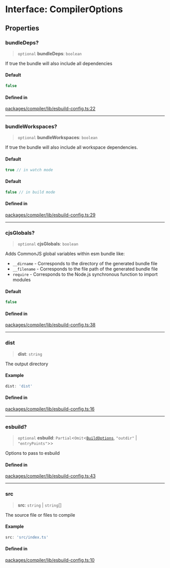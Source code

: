 # Interface: CompilerOptions

## Properties

### bundleDeps?

> `optional` **bundleDeps**: `boolean`

If true the bundle will also include all dependencies

#### Default

```ts
false
```

#### Defined in

[packages/compiler/lib/esbuild-config.ts:22](https://github.com/andreisergiu98/baeta/blob/277f62f15bfdecc05d507a84e60b62e5bc08a747/packages/compiler/lib/esbuild-config.ts#L22)

***

### bundleWorkspaces?

> `optional` **bundleWorkspaces**: `boolean`

If true the bundle will also include all workspace dependencies.

#### Default

```ts
true // in watch mode
```

#### Default

```ts
false // in build mode
```

#### Defined in

[packages/compiler/lib/esbuild-config.ts:29](https://github.com/andreisergiu98/baeta/blob/277f62f15bfdecc05d507a84e60b62e5bc08a747/packages/compiler/lib/esbuild-config.ts#L29)

***

### cjsGlobals?

> `optional` **cjsGlobals**: `boolean`

Adds CommonJS global variables within esm bundle like:
- `__dirname` - Corresponds to the directory of the generated bundle file
- `__filename` - Corresponds to the file path of the generated bundle file
- `require` - Corresponds to the Node.js synchronous function to import modules

#### Default

```ts
false
```

#### Defined in

[packages/compiler/lib/esbuild-config.ts:38](https://github.com/andreisergiu98/baeta/blob/277f62f15bfdecc05d507a84e60b62e5bc08a747/packages/compiler/lib/esbuild-config.ts#L38)

***

### dist

> **dist**: `string`

The output directory

#### Example

```ts
dist: 'dist'
```

#### Defined in

[packages/compiler/lib/esbuild-config.ts:16](https://github.com/andreisergiu98/baeta/blob/277f62f15bfdecc05d507a84e60b62e5bc08a747/packages/compiler/lib/esbuild-config.ts#L16)

***

### esbuild?

> `optional` **esbuild**: `Partial`\<`Omit`\<[`BuildOptions`](../../esbuild/interfaces/BuildOptions.md), `"outdir"` \| `"entryPoints"`\>\>

Options to pass to esbuild

#### Defined in

[packages/compiler/lib/esbuild-config.ts:43](https://github.com/andreisergiu98/baeta/blob/277f62f15bfdecc05d507a84e60b62e5bc08a747/packages/compiler/lib/esbuild-config.ts#L43)

***

### src

> **src**: `string` \| `string`[]

The source file or files to compile

#### Example

```ts
src: 'src/index.ts'
```

#### Defined in

[packages/compiler/lib/esbuild-config.ts:10](https://github.com/andreisergiu98/baeta/blob/277f62f15bfdecc05d507a84e60b62e5bc08a747/packages/compiler/lib/esbuild-config.ts#L10)
